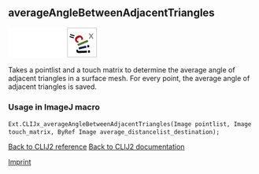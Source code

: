 ## averageAngleBetweenAdjacentTriangles
<img src="images/mini_empty_logo.png"/><img src="images/mini_empty_logo.png"/><img src="images/mini_clijx_logo.png"/>

Takes a pointlist and a touch matrix to determine the average angle of adjacent triangles in a surface mesh. For every point, the average angle of adjacent triangles is saved.

### Usage in ImageJ macro
```
Ext.CLIJx_averageAngleBetweenAdjacentTriangles(Image pointlist, Image touch_matrix, ByRef Image average_distancelist_destination);
```


[Back to CLIJ2 reference](https://clij.github.io/clij2-docs/reference)
[Back to CLIJ2 documentation](https://clij.github.io/clij2-docs)

[Imprint](https://clij.github.io/imprint)
